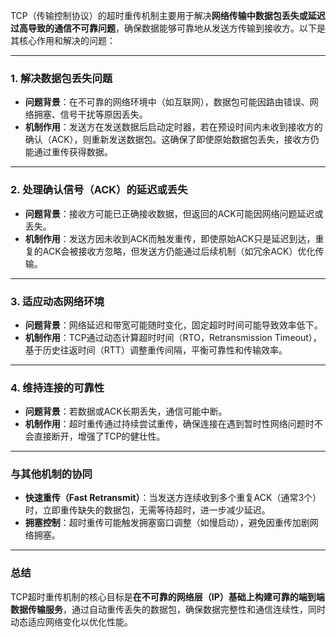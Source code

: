 TCP（传输控制协议）的超时重传机制主要用于解决**网络传输中数据包丢失或延迟过高导致的通信不可靠问题**，确保数据能够可靠地从发送方传输到接收方。以下是其核心作用和解决的问题：

---

### **1. 解决数据包丢失问题**
- **问题背景**：在不可靠的网络环境中（如互联网），数据包可能因路由错误、网络拥塞、信号干扰等原因丢失。
- **机制作用**：发送方在发送数据后启动定时器，若在预设时间内未收到接收方的确认（ACK），则重新发送数据包。这确保了即使原始数据包丢失，接收方仍能通过重传获得数据。

---

### **2. 处理确认信号（ACK）的延迟或丢失**
- **问题背景**：接收方可能已正确接收数据，但返回的ACK可能因网络问题延迟或丢失。
- **机制作用**：发送方因未收到ACK而触发重传，即使原始ACK只是延迟到达，重复的ACK会被接收方忽略，但发送方仍能通过后续机制（如冗余ACK）优化传输。

---

### **3. 适应动态网络环境**
- **问题背景**：网络延迟和带宽可能随时变化，固定超时时间可能导致效率低下。
- **机制作用**：TCP通过动态计算超时时间（RTO，Retransmission Timeout），基于历史往返时间（RTT）调整重传间隔，平衡可靠性和传输效率。

---

### **4. 维持连接的可靠性**
- **问题背景**：若数据或ACK长期丢失，通信可能中断。
- **机制作用**：超时重传通过持续尝试重传，确保连接在遇到暂时性网络问题时不会直接断开，增强了TCP的健壮性。

---

### **与其他机制的协同**
- **快速重传（Fast Retransmit）**：当发送方连续收到多个重复ACK（通常3个）时，立即重传缺失的数据包，无需等待超时，进一步减少延迟。
- **拥塞控制**：超时重传可能触发拥塞窗口调整（如慢启动），避免因重传加剧网络拥塞。

---

### **总结**
TCP超时重传机制的核心目标是**在不可靠的网络层（IP）基础上构建可靠的端到端数据传输服务**，通过自动重传丢失的数据包，确保数据完整性和通信连续性，同时动态适应网络变化以优化性能。